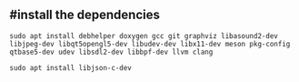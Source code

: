 ## #install the dependencies
```
sudo apt install debhelper doxygen gcc git graphviz libasound2-dev libjpeg-dev libqt5opengl5-dev libudev-dev libx11-dev meson pkg-config qtbase5-dev udev libsdl2-dev libbpf-dev llvm clang
```
```
sudo apt install libjson-c-dev
```

